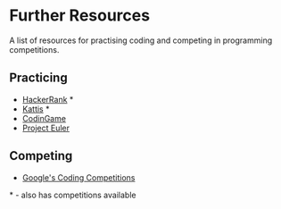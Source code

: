 # Further Resources
A list of resources for practising coding and competing in programming competitions.

## Practicing
* [HackerRank](https://www.hackerrank.com) \*
* [Kattis](https://open.kattis.com/) \*
* [CodinGame](https://www.codingame.com/)
* [Project Euler](https://projecteuler.net/)

## Competing
* [Google's Coding Competitions](https://codingcompetitions.withgoogle.com/)

\* - also has competitions available
